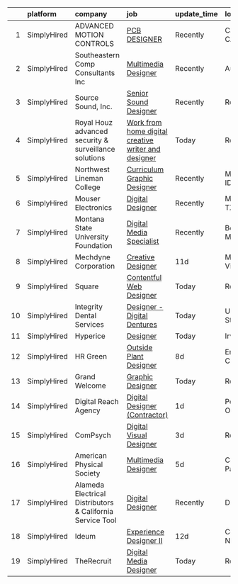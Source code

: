 

|    | platform    | company                                                   | job                                                                                                                                                              | update_time   | location          |
|---:|:------------|:----------------------------------------------------------|:-----------------------------------------------------------------------------------------------------------------------------------------------------------------|:--------------|:------------------|
|  1 | SimplyHired | ADVANCED MOTION CONTROLS                                  | [PCB DESIGNER](https://www.simplyhired.com/job/Se2MeQCOAA9iIHzTaR3wbhAn55hzIczN423SN2HWZoZwLQnJjM9suQ?q=digital+designer)                                        | Recently      | Camarillo, CA     |
|  2 | SimplyHired | Southeastern Comp Consultants Inc                         | [Multimedia Designer](https://www.simplyhired.com/job/bVdBfAnYDOIqtPis7CHEhCkxkj8hm5Hm2d7WBI2K83qiLs7qP-SbXA?q=digital+designer)                                 | Recently      | Austin, TX        |
|  3 | SimplyHired | Source Sound, Inc.                                        | [Senior Sound Designer](https://www.simplyhired.com/job/mw3datBFZnSnzm3SFniNFlYC60OHbjYX1kgvM61bk-lO-0QBaaabnQ?q=digital+designer)                               | Recently      | Remote            |
|  4 | SimplyHired | Royal Houz advanced security & surveillance solutions     | [Work from home digital creative writer and designer](https://www.simplyhired.com/job/RmJA8iwBm1MT1eFyMU6xQX6RkRBe30kqTOE1rkJzDXRjEvE2cT6y5w?q=digital+designer) | Today         | Remote            |
|  5 | SimplyHired | Northwest Lineman College                                 | [Curriculum Graphic Designer](https://www.simplyhired.com/job/DklluFWTvU-QvQF5TnEERBfXgthKrM0D3J3_xjp5YbtGFMdWXis5tQ?q=digital+designer)                         | Recently      | Meridian, ID      |
|  6 | SimplyHired | Mouser Electronics                                        | [Digital Designer](https://www.simplyhired.com/job/3IXYGCxqj8M3q5cpzzr2_uiCduOvG70IyaCCC0dHMT3_ItR2yM9F6A?q=digital+designer)                                    | Recently      | Mansfield, TX     |
|  7 | SimplyHired | Montana State University Foundation                       | [Digital Media Specialist](https://www.simplyhired.com/job/m-RTbJ6Cc3_4ZZDLUf1ObpsJfI4t5Tm0tZzFmVs3P2NecApLEcI6JA?q=digital+designer)                            | Recently      | Bozeman, MT       |
|  8 | SimplyHired | Mechdyne Corporation                                      | [Creative Designer](https://www.simplyhired.com/job/SgkgTOosbIXZMqmEKBT098bF1d2iJRWYPP6fcWYYS3QDAD1LQaLMWw?q=digital+designer)                                   | 11d           | Mountain View, CA |
|  9 | SimplyHired | Square                                                    | [Contentful Web Designer](https://www.simplyhired.com/job/MuyJnzKLITXPW4FvNwe0ta-vTzGkk54s5ov0pKB96PUQ2eL_xv4VpQ?q=digital+designer)                             | Today         | Remote            |
| 10 | SimplyHired | Integrity Dental Services                                 | [Designer - Digital Dentures](https://www.simplyhired.com/job/vGB3DZTHlKWpCLsiywFs8_lBqpg-Zx2Ygb4HxW8NQWL2d54zZMbYDA?q=digital+designer)                         | Today         | United States     |
| 11 | SimplyHired | Hyperice                                                  | [Designer](https://www.simplyhired.com/job/PknVWfSPhGG7rmlEhbFCN9u4QMSwXKBZ0Pq0LHwTFO6YXuSW3MC4rA?q=digital+designer)                                            | Today         | Irvine, CA        |
| 12 | SimplyHired | HR Green                                                  | [Outside Plant Designer](https://www.simplyhired.com/job/YI74ECsE37L8SB9_iByQPlmix123SJIR150oEYlOk2Ccxhg_XqW2Gw?q=digital+designer)                              | 8d            | Englewood, CO     |
| 13 | SimplyHired | Grand Welcome                                             | [Graphic Designer](https://www.simplyhired.com/job/eEM8kQVbPrJRSbRiCohb9Ezwf1odN7Z_anptTIpljkxO0Byt3hFYsg?q=digital+designer)                                    | Today         | Remote            |
| 14 | SimplyHired | Digital Reach Agency                                      | [Digital Designer (Contractor)](https://www.simplyhired.com/job/r_IgAV67KC1cd1G3_VYuHgHjeOUBJGQpd6cK6PPenVp_Lp5NfJiLrg?q=digital+designer)                       | 1d            | Portland, OR      |
| 15 | SimplyHired | ComPsych                                                  | [Digital Visual Designer](https://www.simplyhired.com/job/RSR3WFjqfizZ-5MD8egYxFywRsUnKtCSc-f37XUY2mna2vTs_wfs0A?q=digital+designer)                             | 3d            | Remote            |
| 16 | SimplyHired | American Physical Society                                 | [Multimedia Designer](https://www.simplyhired.com/job/izcCwPR9D2U2I7iA4dewHJdtdRm4DYcbR6kNmZiw3iLIF57Qmj5Klw?q=digital+designer)                                 | 5d            | College Park, MD  |
| 17 | SimplyHired | Alameda Electrical Distributors & California Service Tool | [Digital Designer](https://www.simplyhired.com/job/FX0NOBDjiyZV2R0apAWsFPltoojgDcZe-KmI_tNyUA5k3QU6xsvkIw?q=digital+designer)                                    | Recently      | Dublin, CA        |
| 18 | SimplyHired | Ideum                                                     | [Experience Designer II](https://www.simplyhired.com/job/CcrdDJgkb7IfE9RN0kKoZ6x2GId1KLPZY9qbmcy2rwknchJf9XwZpg?q=digital+designer)                              | 12d           | Corrales, NM      |
| 19 | SimplyHired | TheRecruit                                                | [Digital Media Designer](https://www.simplyhired.com/job/Ehp4S-IeszF3O2ufLfqHQg5TLtc66RGbjsgvalNfdIOp-BHZ6LQHaw?q=digital+designer)                              | Today         | Remote            |
